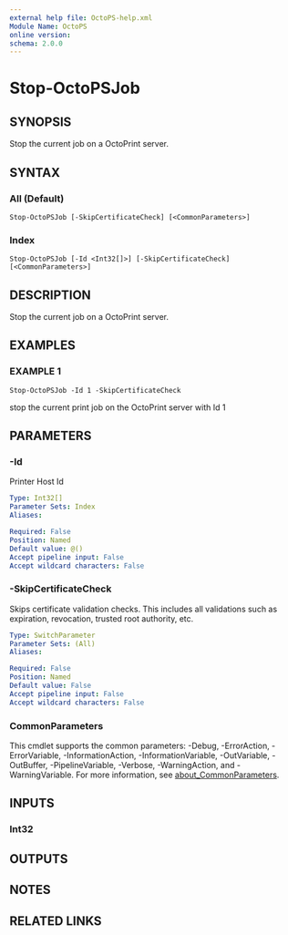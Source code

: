 ```yaml
---
external help file: OctoPS-help.xml
Module Name: OctoPS
online version:
schema: 2.0.0
---
```


# Stop-OctoPSJob

## SYNOPSIS
Stop the current job on a OctoPrint server.

## SYNTAX

### All (Default)
```
Stop-OctoPSJob [-SkipCertificateCheck] [<CommonParameters>]
```

### Index
```
Stop-OctoPSJob [-Id <Int32[]>] [-SkipCertificateCheck] [<CommonParameters>]
```

## DESCRIPTION
Stop the current job on a OctoPrint server.

## EXAMPLES

### EXAMPLE 1
```
Stop-OctoPSJob -Id 1 -SkipCertificateCheck
```

stop the current print job on the OctoPrint server with Id 1

## PARAMETERS

### -Id
Printer Host Id

```yaml
Type: Int32[]
Parameter Sets: Index
Aliases:

Required: False
Position: Named
Default value: @()
Accept pipeline input: False
Accept wildcard characters: False
```

### -SkipCertificateCheck
Skips certificate validation checks.
This includes all validations such as expiration, revocation, trusted root authority, etc.

```yaml
Type: SwitchParameter
Parameter Sets: (All)
Aliases:

Required: False
Position: Named
Default value: False
Accept pipeline input: False
Accept wildcard characters: False
```

### CommonParameters
This cmdlet supports the common parameters: -Debug, -ErrorAction, -ErrorVariable, -InformationAction, -InformationVariable, -OutVariable, -OutBuffer, -PipelineVariable, -Verbose, -WarningAction, and -WarningVariable. For more information, see [about_CommonParameters](http://go.microsoft.com/fwlink/?LinkID=113216).

## INPUTS

### Int32
## OUTPUTS

## NOTES

## RELATED LINKS
